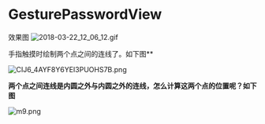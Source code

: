 # GesturePasswordView  


效果图
![2018-03-22_12_06_12.gif](https://upload-images.jianshu.io/upload_images/1472453-6087c682e5e25b78.gif?imageMogr2/auto-orient/strip)



手指触摸时绘制两个点之间的连线了。如下图**  

![CIJ6_4AYF8Y6YEI3PUOHS7B.png](https://upload-images.jianshu.io/upload_images/1472453-fc72b71f0f2f46dd.png?imageMogr2/auto-orient/strip%7CimageView2/2/w/1240)

**两个点之间连线是内圆之外与内圆之外的连线，怎么计算这两个点的位置呢？如下图**  

![m9.png](https://upload-images.jianshu.io/upload_images/1472453-f7634b4bd92a9fdd.png?imageMogr2/auto-orient/strip%7CimageView2/2/w/1240)

